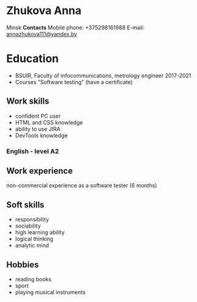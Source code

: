 # Zhukova Anna

Minsk
**Contacts**
Mobile phone: +375298161988
E-mail: annazhukova111@yandex.by



# Education

* BSUIR, Faculty of infocommunications, metrology engineer
2017-2021
* Courses "Software testing" (have a certificate)
## Work skills

* confident PC user
* HTML and CSS knowledge
* ability to use JIRA
* DevTools knowledge
### English - level A2 ###

## Work experience

non-commercial experience as a software tester (6 months)

## Soft skills

* responsibility
* sociability
* high learning ability
* logical thinking
* analytic mind

## Hobbies

* reading books
* sport
* playing musical instruments
